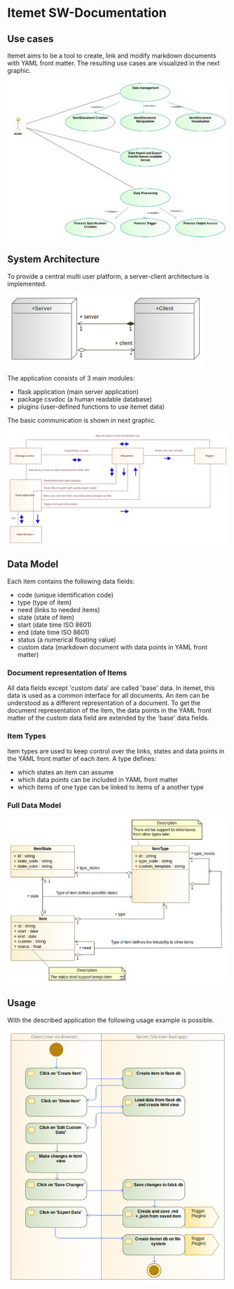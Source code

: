 # Itemet SW-Documentation

## Use cases

Itemet aims to be a tool to create, link and modify
markdown documents with YAML front matter.
The resulting use cases are visualized in the next graphic.

![Use cases](./assets/usage.png)

## System Architecture

To provide a central multi user platform, a server-client architecture is implemented.

![Components](./assets/components.png)

The application consists of 3 main modules:

+ flask application (main server application)
+ package csvdoc (a human readable database)
+ plugins (user-defined functions to use itemet data)

The basic communication is shown in next graphic.

![Modules](./assets/modules.png)

## Data Model

Each item contains the following data fields:

+ code (unique identification code)
+ type (type of item)
+ need (links to needed items)
+ state (state of item)
+ start (date time ISO 8601)
+ end (date time ISO 8601)
+ status (a numerical floating value)
+ custom data (markdown document with data points in YAML front matter)

### Document representation of Items

All data fields except 'custom data' are called 'base' data.
In itemet, this data is used as a common interface for all documents.
An item can be understood as a different representation of a document.
To get the document representation of the item,
the data points in the YAML front matter of the custom data field
are extended by the 'base' data fields.

### Item Types

Item types are used to keep control over the links, states
and data points in the YAML front matter of each item.
A type defines:

+ which states an item can assume
+ which data points can be included in YAML front matter
+ which items of one type can be linked to items of a another type

### Full Data Model

![Data Model](./assets/data_model.png)

## Usage

With the described application the following usage example is possible.

![Usage example](./assets/usage_example.png)
